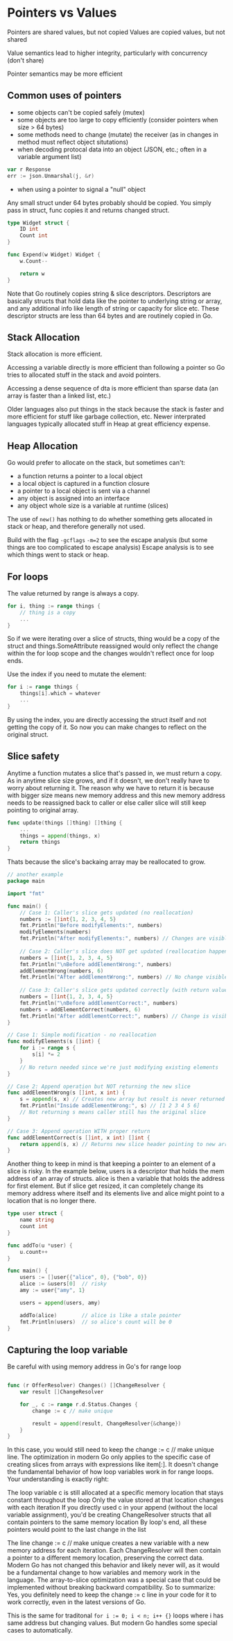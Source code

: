 # Pointers vs Values
Pointers are shared values, but not copied
Values are copied values, but not shared

Value semantics lead to higher integrity, particularly with concurrency
(don't share)

Pointer semantics may be more efficient

## Common uses of pointers
* some objects can't be copied safely (mutex)
* some objects are too large to copy efficiently (consider pointers when size > 64 bytes)
* some methods need to change (mutate) the receiver (as in changes in method must reflect object situtations)
* when decoding protocal data into an object (JSON, etc.; often in a variable argument list)
```Go
var r Response
err := json.Unmarshal(j, &r)
```
* when using a pointer to signal a "null" object

Any small struct under 64 bytes probably should be copied. You simply pass in struct, func copies it and returns changed struct.
```Go
type Widget struct {
    ID int
    Count int
}

func Expend(w Widget) Widget {
    w.Count--

    return w
}
```
Note that Go routinely copies string & slice descriptors. Descriptors are basically structs that hold data like the pointer 
to underlying string or array, and any additional info like length of string or capacity for slice etc. These descriptor structs
are less than 64 bytes and are routinely copied in Go.

## Stack Allocation
Stack allocation is more efficient.

Accessing a variable directly is more efficient than following a pointer so Go tries to allocated stuff in the stack
and avoid pointers. 

Accessing a dense sequence of dta is more efficient than sparse data (an array is faster than a linked list, etc.)

Older languages also put things in the stack because the stack is faster and more efficient for stuff like garbage collection, etc.
Newer interprated languages typically allocated stuff in Heap at great efficiency expense. 

## Heap Allocation
Go would prefer to allocate on the stack, but sometimes can't:
* a function returns a pointer to a local object
* a local object is captured in a function closure
* a pointer to a local object is sent via a channel
* any object is assigned into an interface
* any object whole size is a variable at runtime (slices)

The use of `new()` has nothing to do whether something gets allocated in stack or heap, and therefore generally not used.

Build with the flag `-gcflags` `-m=2` to see the escape analysis (but some things are too complicated to escape analysis)
Escape analysis is to see which things went to stack or heap. 

## For loops
The value returned by range is always a copy.
```Go
for i, thing := range things {
    // thing is a copy
    ...
}
```
So if we were iterating over a slice of structs, thing would be a copy of the struct and things.SomeAttribute
reassigned would only reflect the change within the for loop scope and the changes wouldn't reflect once for loop ends.

Use the index if you need to mutate the element:
```Go
for i := range things {
    things[i].which = whatever
    ...
}
```
By using the index, you are directly accessing the struct itself and not getting the copy of it. So now you can make changes
to reflect on the original struct.

## Slice safety
Anytime a function mutates a slice that's passed in, we must return a copy. As in anytime slice size grows, and if it doesn't,
we don't really have to worry about returning it. The reason why we have to return it is because with bigger size means new 
memory address and this new memory address needs to be reassigned back to caller or else caller slice will still keep pointing
to original array. 
```Go
func update(things []thing) []thing {
    ...
    things = append(things, x)
    return things
}
```
Thats because the slice's backaing array may be reallocated to grow.
```Go
// another example
package main

import "fmt"

func main() {
    // Case 1: Caller's slice gets updated (no reallocation)
    numbers := []int{1, 2, 3, 4, 5}
    fmt.Println("Before modifyElements:", numbers)
    modifyElements(numbers)
    fmt.Println("After modifyElements:", numbers) // Changes are visible
    
    // Case 2: Caller's slice does NOT get updated (reallocation happens)
    numbers = []int{1, 2, 3, 4, 5}
    fmt.Println("\nBefore addElementWrong:", numbers)
    addElementWrong(numbers, 6)
    fmt.Println("After addElementWrong:", numbers) // No change visible
    
    // Case 3: Caller's slice gets updated correctly (with return value)
    numbers = []int{1, 2, 3, 4, 5}
    fmt.Println("\nBefore addElementCorrect:", numbers)
    numbers = addElementCorrect(numbers, 6)
    fmt.Println("After addElementCorrect:", numbers) // Change is visible
}

// Case 1: Simple modification - no reallocation
func modifyElements(s []int) {
    for i := range s {
        s[i] *= 2
    }
    // No return needed since we're just modifying existing elements
}

// Case 2: Append operation but NOT returning the new slice
func addElementWrong(s []int, x int) {
    s = append(s, x) // Creates new array but result is never returned
    fmt.Println("Inside addElementWrong:", s) // [1 2 3 4 5 6]
    // Not returning s means caller still has the original slice
}

// Case 3: Append operation WITH proper return
func addElementCorrect(s []int, x int) []int {
    return append(s, x) // Returns new slice header pointing to new array
}
```

Another thing to keep in mind is that keeping a pointer to an element of a slice is risky.
In the example below, users is a descriptor that holds the mem address of an array of structs. 
alice is then a variable that holds the address for first element. But if slice get resized, it can 
completely change its memory address where itself and its elements live and alice might point to a location
that is no longer there. 
```Go
type user struct {
    name string
    count int
}

func addTo(u *user) {
    u.count++
}

func main() {
    users := []user{{"alice", 0}, {"bob", 0}}
    alice := &users[0]  // risky
    amy := user{"amy", 1}

    users = append(users, amy)

    addTo(alice)        // alice is like a stale pointer
    fmt.Println(users)  // so alice's count will be 0
}
```

## Capturing the loop variable
Be careful with using memory address in Go's for range loop

```Go

func (r OfferResolver) Changes() []ChangeResolver {
	var result []ChangeResolver

	for _, c := range r.d.Status.Changes {
		change := c // make unique

		result = append(result, ChangeResolver{&change})
	}
}
```

In this case, you would still need to keep the change := c // make unique line.
The optimization in modern Go only applies to the specific case of creating slices from arrays with expressions like item[:]. 
It doesn't change the fundamental behavior of how loop variables work in for range loops.
Your understanding is exactly right:

The loop variable c is still allocated at a specific memory location that stays constant throughout the loop
Only the value stored at that location changes with each iteration
If you directly used c in your append (without the local variable assignment),
you'd be creating ChangeResolver structs that all contain pointers to the same memory location
By loop's end, all these pointers would point to the last change in the list

The line change := c // make unique creates a new variable with a new memory address for each iteration. 
Each ChangeResolver will then contain a pointer to a different memory location, preserving the correct data.
Modern Go has not changed this behavior and likely never will, as it would be a fundamental change to how variables
and memory work in the language. The array-to-slice optimization was a special case that
could be implemented without breaking backward compatibility.
So to summarize: Yes, you definitely need to keep the change := c line in your code for it to work correctly,
even in the latest versions of Go.

This is the same for traditonal `for i := 0; i < n; i++ {}` loops where i has same address but changing values. But modern Go
handles some special cases to automatically. 